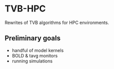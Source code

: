# TVB-HPC

Rewrites of TVB algorithms for HPC environments.

## Preliminary goals

- handful of model kernels
- BOLD & tavg monitors
- running simulations

